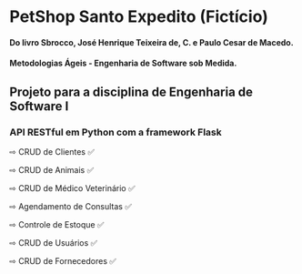 # PetShop Santo Expedito (Fictício)

#### Do livro Sbrocco, José Henrique Teixeira de, C. e Paulo Cesar de Macedo.
#### Metodologias Ágeis - Engenharia de Software sob Medida.

## Projeto para a disciplina de Engenharia de Software I

### API RESTful em Python com a framework Flask

⇨ CRUD de Clientes ✅

⇨ CRUD de Animais ✅

⇨ CRUD de Médico Veterinário ✅

⇨ Agendamento de Consultas ✅

⇨ Controle de Estoque ✅

⇨ CRUD de Usuários ✅

⇨ CRUD de Fornecedores ✅
